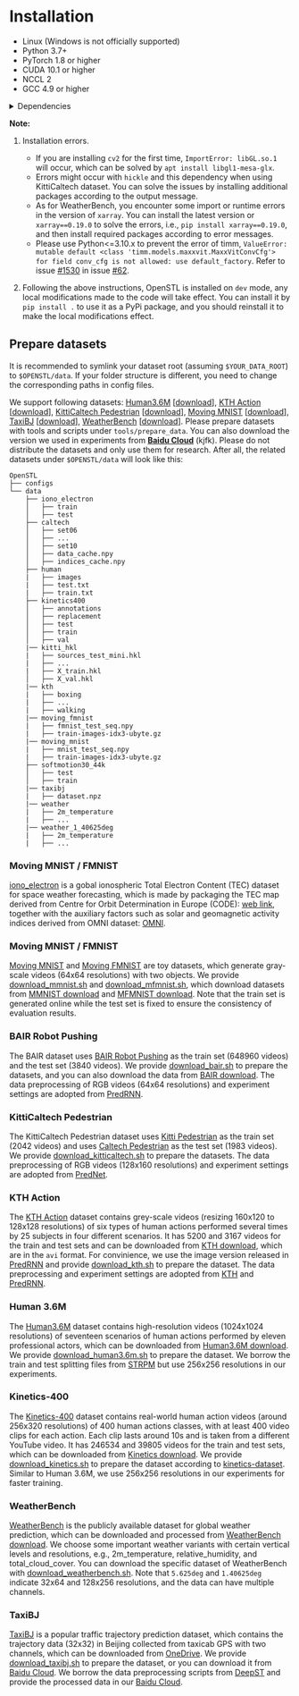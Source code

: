 # Installation

* Linux (Windows is not officially supported)
* Python 3.7+
* PyTorch 1.8 or higher
* CUDA 10.1 or higher
* NCCL 2
* GCC 4.9 or higher
</details>

<details close>
<summary>Dependencies</summary>

* argparse
* dask
* decord
* fvcore
* hickle
* lpips
* matplotlib
* netcdf4
* numpy
* opencv-python
* packaging
* pandas
* python<=3.10.8
* scikit-image
* scikit-learn
* torch
* timm
* tqdm
* xarray==0.19.0
</details>

**Note:**

1. Installation errors. 
    * If you are installing `cv2` for the first time, `ImportError: libGL.so.1` will occur, which can be solved by `apt install libgl1-mesa-glx`.
    * Errors might occur with `hickle` and this dependency when using KittiCaltech dataset. You can solve the issues by installing additional packages according to the output message.
    * As for WeatherBench, you encounter some import or runtime errors in the version of `xarray`. You can install the latest version or `xarray==0.19.0` to solve the errors, i.e., `pip install xarray==0.19.0`, and then install required packages according to error messages.
    * Please use Python<=3.10.x to prevent the error of timm, `ValueError: mutable default <class 'timm.models.maxxvit.MaxxVitConvCfg'> for field conv_cfg is not allowed: use default_factory`. Refer to issue [#1530](https://github.com/huggingface/pytorch-image-models/issues/1530) in issue [#62](https://github.com/chengtan9907/OpenSTL/issues/62).

2. Following the above instructions, OpenSTL is installed on `dev` mode, any local modifications made to the code will take effect. You can install it by `pip install .` to use it as a PyPi package, and you should reinstall it to make the local modifications effect.

## Prepare datasets

It is recommended to symlink your dataset root (assuming `$YOUR_DATA_ROOT`) to `$OPENSTL/data`. If your folder structure is different, you need to change the corresponding paths in config files.

We support following datasets: [Human3.6M](http://vision.imar.ro/human3.6m/pami-h36m.pdf) [[download](http://vision.imar.ro/human3.6m/description.php)], [KTH Action](https://ieeexplore.ieee.org/document/1334462) [[download](https://www.csc.kth.se/cvap/actions/)], [KittiCaltech Pedestrian](https://dl.acm.org/doi/10.1177/0278364913491297) [[download](https://figshare.com/articles/dataset/KITTI_hkl_files/7985684)], [Moving MNIST](http://arxiv.org/abs/1502.04681) [[download](http://www.cs.toronto.edu/~nitish/unsupervised_video/)], [TaxiBJ](https://arxiv.org/abs/1610.00081) [[download](https://github.com/TolicWang/DeepST/tree/master/data/TaxiBJ)], [WeatherBench](https://arxiv.org/abs/2002.00469) [[download](https://github.com/pangeo-data/WeatherBench)]. Please prepare datasets with tools and scripts under `tools/prepare_data`. You can also download the version we used in experiments from [**Baidu Cloud**](https://pan.baidu.com/s/1fudsBHyrf3nbt-7d42YWWg?pwd=kjfk) (kjfk). Please do not distribute the datasets and only use them for research. After all, the related datasets under `$OPENSTL/data` will look like this:

```
OpenSTL
├── configs
└── data
    ├── iono_electron
    │   ├── train
    │   ├── test
    ├── caltech
    │   ├── set06
    │   ├── ...
    │   ├── set10
    │   ├── data_cache.npy
    │   ├── indices_cache.npy
    ├── human
    |   ├── images
    |   ├── test.txt
    |   ├── train.txt
    ├── kinetics400
    │   ├── annotations
    │   ├── replacement
    │   ├── test
    │   ├── train
    │   ├── val
    |── kitti_hkl
    |   ├── sources_test_mini.hkl
    |   ├── ...
    |   ├── X_train.hkl
    │   ├── X_val.hkl
    |── kth
    |   ├── boxing
    |   ├── ...
    |   ├── walking
    |── moving_fmnist
    |   ├── fmnist_test_seq.npy
    |   ├── train-images-idx3-ubyte.gz
    |── moving_mnist
    |   ├── mnist_test_seq.npy
    |   ├── train-images-idx3-ubyte.gz
    ├── softmotion30_44k
    │   ├── test
    │   ├── train
    |── taxibj
    |   ├── dataset.npz
    |── weather
    |   ├── 2m_temperature
    |   ├── ...
    |── weather_1_40625deg
    |   ├── 2m_temperature
    |   ├── ...
```

### Moving MNIST / FMNIST

[iono_electron](https://doi.org/10.5281/zenodo.13165939) is a gobal ionospheric Total Electron Content (TEC) dataset for space weather forecasting, which is made by packaging the TEC map derived from Centre for Orbit Determination in Europe (CODE): [web link](http://www.aiub.unibe.ch/download/CODE), together with the auxiliary factors such as solar and geomagnetic activity indices derived from OMNI dataset: [OMNI](https://spdf.gsfc.nasa.gov/pub/data/omni/low_res_omni/).

### Moving MNIST / FMNIST

[Moving MNIST](http://arxiv.org/abs/1502.04681) and [Moving FMNIST](http://arxiv.org/abs/1502.04681) are toy datasets, which generate gray-scale videos (64x64 resolutions) with two objects. We provide [download_mmnist.sh](https://github.com/chengtan9907/OpenSTL/tree/master/tools/prepare_data/download_mmnist.sh) and [download_mfmnist.sh](https://github.com/chengtan9907/OpenSTL/tree/master/tools/prepare_data/download_mfmnist.sh), which download datasets from [MMNIST download](http://www.cs.toronto.edu/~nitish/unsupervised_video/) and [MFMNIST download](http://fashion-mnist.s3-website.eu-central-1.amazonaws.com/train-images-idx3-ubyte.gz). Note that the train set is generated online while the test set is fixed to ensure the consistency of evaluation results.

### BAIR Robot Pushing

The BAIR dataset uses [BAIR Robot Pushing](https://arxiv.org/abs/1710.05268) as the train set (648960 videos) and the test set (3840 videos). We provide [download_bair.sh](https://github.com/chengtan9907/OpenSTL/tree/master/tools/prepare_data/download_bair.sh) to prepare the datasets, and you can also download the data from [BAIR download](http://rail.eecs.berkeley.edu/datasets/bair_robot_pushing_dataset_v0.tar). The data preprocessing of RGB videos (64x64 resolutions) and experiment settings are adopted from [PredRNN](https://github.com/thuml/predrnn-pytorch).

### KittiCaltech Pedestrian

The KittiCaltech Pedestrian dataset uses [Kitti Pedestrian](https://dl.acm.org/doi/10.1177/0278364913491297) as the train set (2042 videos) and uses [Caltech Pedestrian](https://data.caltech.edu/records/f6rph-90m20) as the test set (1983 videos). We provide [download_kitticaltech.sh](https://github.com/chengtan9907/OpenSTL/tree/master/tools/prepare_data/download_kitticaltech.sh) to prepare the datasets. The data preprocessing of RGB videos (128x160 resolutions) and experiment settings are adopted from [PredNet](https://github.com/coxlab/prednet).

### KTH Action

The [KTH Action](https://ieeexplore.ieee.org/document/1334462) dataset contains grey-scale videos (resizing 160x120 to 128x128 resolutions) of six types of human actions performed several times by 25 subjects in four different scenarios. It has 5200 and 3167 videos for the train and test sets and can be downloaded from [KTH download](https://www.csc.kth.se/cvap/actions/), which are in the `avi` format. For convinience, we use the image version released in [PredRNN](https://github.com/thuml/predrnn-pytorch) and provide [download_kth.sh](https://github.com/chengtan9907/OpenSTL/tree/master/tools/prepare_data/download_kth.sh) to prepare the dataset. The data preprocessing and experiment settings are adopted from [KTH](https://ieeexplore.ieee.org/document/1334462) and [PredRNN](https://github.com/thuml/predrnn-pytorch).

### Human 3.6M

The [Human3.6M](http://vision.imar.ro/human3.6m/pami-h36m.pdf) dataset contains high-resolution videos (1024x1024 resolutions) of seventeen scenarios of human actions performed by eleven professional actors, which can be downloaded from [Human3.6M download](http://vision.imar.ro/human3.6m/description.php). We provide [download_human3.6m.sh](https://github.com/chengtan9907/OpenSTL/tree/master/tools/prepare_data/download_human3.6m.sh) to prepare the dataset. We borrow the train and test splitting files from [STRPM](https://github.com/ZhengChang467/STRPM) but use 256x256 resolutions in our experiments.

### Kinetics-400

The [Kinetics-400](https://arxiv.org/abs/1705.06950) dataset contains real-world human action videos (around 256x320 resolutions) of 400 human actions classes, with at least 400 video clips for each action. Each clip lasts around 10s and is taken from a different YouTube video. It has 246534 and 39805 videos for the train and test sets, which can be downloaded from [Kinetics download](https://www.deepmind.com/open-source/kinetics). We provide [download_kinetics.sh](https://github.com/chengtan9907/OpenSTL/tree/master/tools/prepare_data/download_kinetics.sh) to prepare the dataset according to [kinetics-dataset](https://github.com/cvdfoundation/kinetics-dataset). Similar to Human 3.6M, we use 256x256 resolutions in our experiments for faster training.

### WeatherBench

[WeatherBench](https://arxiv.org/abs/2002.00469) is the publicly available dataset for global weather prediction, which can be downloaded and processed from [WeatherBench download](https://github.com/pangeo-data/WeatherBench). We choose some important weather variants with certain vertical levels and resolutions, e.g., 2m_temperature, relative_humidity, and total_cloud_cover. You can download the specific dataset of WeatherBench with [download_weatherbench.sh](https://github.com/chengtan9907/OpenSTL/tree/master/tools/prepare_data/download_weatherbench.sh). Note that `5.625deg` and `1.40625deg` indicate 32x64 and 128x256 resolutions, and the data can have multiple channels.

### TaxiBJ

[TaxiBJ](https://arxiv.org/abs/1610.00081) is a popular traffic trajectory prediction dataset, which contains the trajectory data (32x32) in Beijing collected from taxicab GPS with two channels, which can be downloaded from [OneDrive](https://1drv.ms/f/s!Akh6N7xv3uVmhOhDKwx3bm5zpHkDOQ). We provide [download_taxibj.sh](https://github.com/chengtan9907/OpenSTL/tree/master/tools/prepare_data/download_taxibj.sh) to prepare the dataset, or you can download it from [Baidu Cloud](http://pan.baidu.com/s/1qYq7ja8). We borrow the data preprocessing scripts from [DeepST](https://github.com/TolicWang/DeepST/tree/master/data/TaxiBJ) and provide the processed data in our [Baidu Cloud](https://pan.baidu.com/s/1fudsBHyrf3nbt-7d42YWWg?pwd=kjfk).
